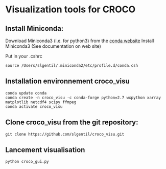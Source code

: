 # Visualization tools for CROCO


## Install Miniconda:

Download Miniconda3 (i.e. for python3) from the [conda website](https://conda.io/miniconda.html)
Install Miniconda3 (See documentation on web site)

Put in your .cshrc
```
source /Users/slgentil/.miniconda2/etc/profile.d/conda.csh
```

## Installation environnement croco_visu
```
conda update conda
conda create -n croco_visu -c conda-forge python=2.7 wxpython xarray matplotlib netcdf4 scipy ffmpeg
conda activate croco_visu
```


## Clone croco_visu from the git repository:
```
git clone https://github.com/slgentil/croco_visu.git
```

## Lancement visualisation
```
python croco_gui.py
```